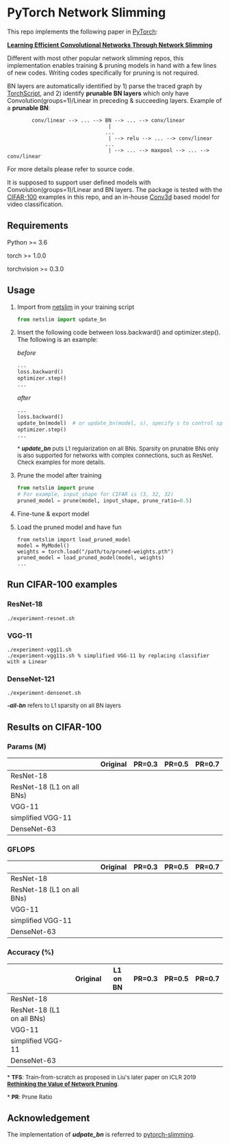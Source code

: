 # PyTorch Network Slimming

This repo implements the following paper in [PyTorch](https://pytorch.org): 

[**Learning Efficient Convolutional Networks Through Network Slimming**](http://openaccess.thecvf.com/content_iccv_2017/html/Liu_Learning_Efficient_Convolutional_ICCV_2017_paper.html)

Different with most other popular network slimming repos, this implementation enables training & pruning models in hand with a few lines of new codes. Writing codes specifically for pruning is not required. 

BN layers are automatically identified by 1) parse the traced graph by [TorchScript](https://pytorch.org/docs/stable/jit.html), and 2) identify **prunable BN layers** which only have Convolution(groups=1)/Linear in preceding & succeeding layers. Example of a **prunable BN**:

            conv/linear --> ... --> BN --> ... --> conv/linear
                                     |
                                    ...
                                     | --> relu --> ... --> conv/linear
                                    ...
                                     | --> ... --> maxpool --> ... --> conv/linear
For more details please refer to source code. 

It is supposed to support user defined models with Convolution(groups=1)/Linear and BN layers. The package is tested with the [CIFAR-100](https://www.cs.toronto.edu/~kriz/cifar.html) examples in this repo, and an in-house [Conv3d](https://pytorch.org/docs/stable/nn.html#conv3d) based model for video classification. 

## Requirements

Python >= 3.6 

torch >= 1.0.0 

torchvision >= 0.3.0 

## Usage

1. Import from [netslim](./netslim) in your training script
   
     ```python
   from netslim import update_bn
   ```
   
2. Insert the following code between loss.backward() and optimizer.step(). The following is an example:

   *before*

   ```python
   ...
   loss.backward()
   optimizer.step()
   ...
   ```

   *after*

      ```python
   ...
   loss.backward()
   update_bn(model)  # or update_bn(model, s), specify s to control sparsity on BN
   optimizer.step()
   ...
      ```

   <font size=2> \* ***update_bn*** puts L1 regularization on all BNs. Sparsity on prunable BNs only is also supported for networks with complex connections, such as ResNet. Check examples for more details. </font>

3. Prune the model after training

   ```python
   from netslim import prune
   # For example, input_shape for CIFAR is (3, 32, 32)
   pruned_model = prune(model, input_shape, prune_ratio=0.5)
   ```

4. Fine-tune & export model

5. Load the pruned model and have fun

   ```
   from netslim import load_pruned_model
   model = MyModel()
   weights = torch.load("/path/to/pruned-weights.pth")
   pruned_model = load_pruned_model(model, weights)
   ...
   ```

## Run CIFAR-100 examples

### ResNet-18

   ```shell
./experiment-resnet.sh
   ```

### VGG-11

   ```shell
./experiment-vgg11.sh
./experiment-vgg11s.sh % simplified VGG-11 by replacing classifier with a Linear
   ```

### DenseNet-121

   ```shell
./experiment-densenet.sh
   ```

<font size=2> ***-all-bn*** refers to L1 sparsity on all BN layers </font>

## Results on CIFAR-100

### Params (M)

|                           | Original | PR=0.3 | PR=0.5 | PR=0.7 |
| :------------------------ | :------: | :----: | :----: | :----: |
| ResNet-18                 |          |        |        |        |
| ResNet-18 (L1 on all BNs) |          |        |        |        |
| VGG-11                    |          |        |        |        |
| simplified VGG-11         |          |        |        |        |
| DenseNet-63               |          |        |        |        |

### GFLOPS

|                           | Original | PR=0.3 | PR=0.5 | PR=0.7 |
| :------------------------ | :------: | :----: | :----: | :----: |
| ResNet-18                 |          |        |        |        |
| ResNet-18 (L1 on all BNs) |          |        |        |        |
| VGG-11                    |          |        |        |        |
| simplified VGG-11         |          |        |        |        |
| DenseNet-63               |          |        |        |        |

### Accuracy (%)

|                           | Original | L1 on BN | PR=0.3 | PR=0.5 | PR=0.7 |
| :------------------------ | :------: | :------: | :----: | :----: | :----: |
| ResNet-18                 |          |          |        |        |        |
| ResNet-18 (L1 on all BNs) |          |          |        |        |        |
| VGG-11                    |          |          |        |        |        |
| simplified VGG-11         |          |          |        |        |        |
| DenseNet-63               |          |          |        |        |        |

<font size=2>\* **TFS**: Train-from-scratch as proposed in Liu's later paper on ICLR 2019 [**Rethinking the Value of Network Pruning**](https://openreview.net/forum?id=rJlnB3C5Ym). </font>

<font size=2> \* **PR**: Prune Ratio </font>

## Acknowledgement

The implementation of ***udpate_bn*** is referred to [pytorch-slimming](https://github.com/foolwood/pytorch-slimming).

